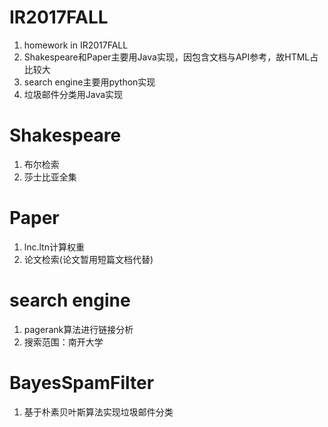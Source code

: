 # IR2017FALL
1. homework in IR2017FALL
2. Shakespeare和Paper主要用Java实现，因包含文档与API参考，故HTML占比较大
3. search engine主要用python实现
4. 垃圾邮件分类用Java实现

# Shakespeare
1. 布尔检索
2. 莎士比亚全集

# Paper
1. lnc.ltn计算权重
2. 论文检索(论文暂用短篇文档代替)

# search engine
1. pagerank算法进行链接分析
2. 搜索范围：南开大学

# BayesSpamFilter
1. 基于朴素贝叶斯算法实现垃圾邮件分类

